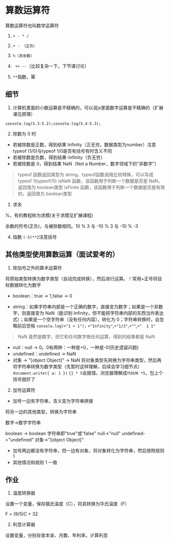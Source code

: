 # 算数运算符

算数运算符也叫数学运算符

1. ```+ - * /```

2. ```+ - （正负）```

3. ```%（求余数）```

4. ``` ++ --```（比较复杂一下，下节课讨论）

5. ```**```指数，幂

## 细节

1. 计算机里面的小数运算是不精确的，可以说js里面数字运算是不精确的（扩展课见原理）
 
  `console.log(5.3-5.2);console.log(5.4-5.3);`

2. 除数为 0 时

- 若被除数是正数，得到结果 Infinity（正无穷。数据类型为number）注意typeof (1/0)与typeof 1/0是否有括号有时含义不同
- 若被除数是负数，得到结果-Infinity（负无穷）
- 若被除数是 0，得到结果 NaN（Not a Number，数字领域下的"非数字"）

> typeof 函数返回类型为 string。typeof函数调用比较特殊，可以写成typeof 1(typeof(1))
> isNaN 函数，该函数用于判断一个数据是否是 NaN，返回值为 boolean类型
> isFinite 函数，该函数用于判断一个数据是否是有效的，返回值为 boolean类型

1. 求余

%，有的教程称为求模(关于求模见扩展课程)

余数的符号(正负)，与被除数相同。10 % 3 与 -10 % 3 与 -10 % -3

4. 指数
  `(-5)**2`注意括号

## 其他类型使用算数运算（面试爱考的）

1. 除加号之外的算术运算符

将原始类型转换为数字类型（自动完成转换），然后进行运算。！常用+正号将目标数据转化为数字

- boolean：true -> 1,false -> 0
  
- string：如果字符串内部是一个正确的数字，直接变为数字；如果是一个非数字，则直接变为 NaN（能识别 Infinity，但不能把字符串内部的东西当作表达式）；如果是一个空字符串（没有任何内容），转化为 0；字符串转换时，会忽略前后空格
  `console.log(+"1 + 1");`
  ```+"Infinity"```,```+"1/3"```,```+""```,```+"  1 1"```

> NaN 虽然是数字，但它和任何数字做任何运算，得到的结果都是 NaN

- null：null -> 0。0有两种：一种是+0，一种是-0(历史遗留问题)
- undefined：undefined -> NaN
- 对象 -> "[object Object]" -> NaN
  将对象类型先转换为字符串类型，然后再将字符串转换为数字类型（先暂时这样理解，后续会学习细节点）```document.write({ a: 1 })```
  ```{} * 5```会报错，浏览器理解成```代码块 *5```，包上个括号就好了

2. 加号运算符

- 加号一边有字符串，含义变为字符串拼接

将另一边的其他类型，转换为字符串

数字->数字字符串

boolean -> boolean 字符串即"true"或"false"
null->"null"
undefined->"undefined"
对象->"[object Object]"

- 加号两边都没有字符串，但一边有对象，将对象转化为字符串，然后按照规则 1
- 其他情况和规则 1 一致

## 作业

1. 温度转换器

设置一个变量，保存摄氏温度（C），将其转换为华氏温度（F）

F = (9/5)C + 32

2. 利息计算器

设置变量，分别存放本金、月数、年利率，计算利息
